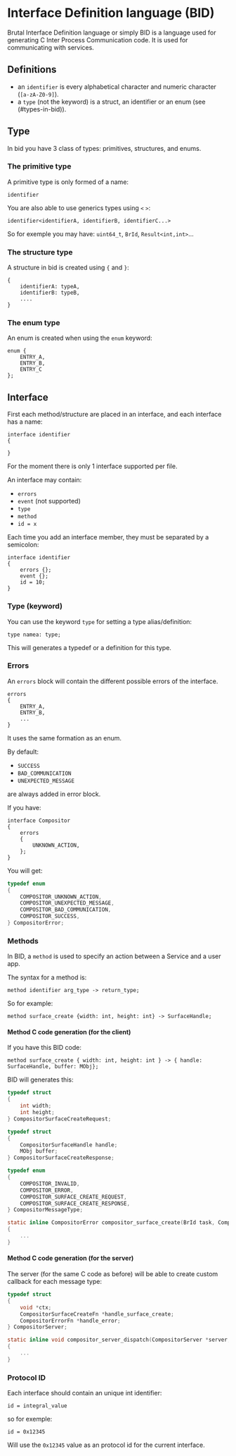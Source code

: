 # Interface Definition language (BID)

Brutal Interface Definition language or simply BID is a language used for generating C Inter Process Communication code. It is used for communicating with services.

## Definitions

- an `identifier` is every alphabetical character and numeric character (`[a-zA-Z0-9]`).
- a `type` (not the keyword) is a struct, an identifier or an enum (see (#types-in-bid)).

## Type

In bid you have 3 class of types: primitives, structures, and enums.

### The primitive type

A primitive type is only formed of a name:

```bid
identifier
```

You are also able to use generics types using `<` `>`:

```bid
identifier<identifierA, identifierB, identifierC...>
```

So for exemple you may have: `uint64_t`, `BrId`, `Result<int,int>`...

### The structure type

A structure in bid is created using `{` and `}`:

```bid
{
    identifierA: typeA,
    identifierB: typeB,
    ....
}
```

### The enum type

An enum is created when using the  `enum` keyword:

```bid
enum {
    ENTRY_A,
    ENTRY_B,
    ENTRY_C
};
```

## Interface

First each method/structure are placed in an interface, and each interface has a name:

```bid
interface identifier 
{

}
```

For the moment there is only 1 interface supported per file.

An interface may contain:

- `errors`
- `event` (not supported)
- `type`
- `method`
- `id = x`

Each time you add an interface member, they must be separated by a semicolon:

```bid
interface identifier
{
    errors {};
    event {};
    id = 10;
}
```

### Type (keyword)

You can use the keyword `type` for setting a type alias/definition:

```bid
type namea: type;
```

This will generates a typedef or a definition for this type.

### Errors

An `errors` block will contain the different possible errors of the interface.

```bid
errors
{
    ENTRY_A,
    ENTRY_B,
    ...
}
```

It uses the same formation as an enum.

By default:

- `SUCCESS`
- `BAD_COMMUNICATION`
- `UNEXPECTED_MESSAGE`

are always added in error block.

If you have:

```bid
interface Compositor
{
    errors
    {
        UNKNOWN_ACTION,
    };
}

```

You will get:

```c
typedef enum
{
    COMPOSITOR_UNKNOWN_ACTION,
    COMPOSITOR_UNEXPECTED_MESSAGE,
    COMPOSITOR_BAD_COMMUNICATION,
    COMPOSITOR_SUCCESS,
} CompositorError;
```

### Methods

In BID, a `method` is used to specify an action between a Service and a user app.

The syntax for a method is:

```bid
method identifier arg_type -> return_type;
```

So for example:

```bid
method surface_create {width: int, height: int} -> SurfaceHandle;
```

#### Method C code generation (for the client)

If you have this BID code:

```bid
method surface_create { width: int, height: int } -> { handle: SurfaceHandle, buffer: MObj};
```

BID will generates this:
```c
typedef struct
{
    int width;
    int height;
} CompositorSurfaceCreateRequest;

typedef struct
{
    CompositorSurfaceHandle handle;
    MObj buffer;
} CompositorSurfaceCreateResponse;

typedef enum
{
    COMPOSITOR_INVALID,
    COMPOSITOR_ERROR,
    COMPOSITOR_SURFACE_CREATE_REQUEST,
    COMPOSITOR_SURFACE_CREATE_RESPONSE,
} CompositorMessageType;

static inline CompositorError compositor_surface_create(BrId task, CompositorSurfaceCreateRequest const *req, CompositorSurfaceCreateResponse *resp)
{
    ...
}
```

#### Method C code generation (for the server)

The server (for the same C code as before) will be able to create custom callback for each message type:

```c
typedef struct
{
    void *ctx;
    CompositorSurfaceCreateFn *handle_surface_create;
    CompositorErrorFn *handle_error;
} CompositorServer;

static inline void compositor_server_dispatch(CompositorServer *server, BrMsg const *req_msg)
{
    ...
}
```

### Protocol ID

Each interface should contain an unique int identifier:

```bid
id = integral_value
```

so for exemple:

```bid
id = 0x12345
```

Will use the `0x12345` value as an protocol id for the current interface.
